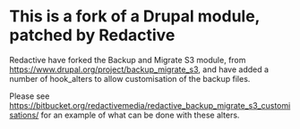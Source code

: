 # This is a fork of a Drupal module, patched by Redactive #

Redactive have forked the Backup and Migrate S3 module, from https://www.drupal.org/project/backup_migrate_s3, and have added a number of hook_alters to allow customisation of the backup files.

Please see https://bitbucket.org/redactivemedia/redactive_backup_migrate_s3_customisations/ for an example of what can be done with these alters.